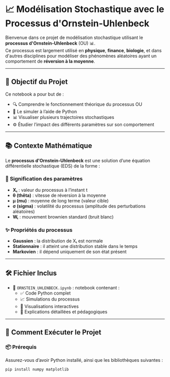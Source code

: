 # 📈 Modélisation Stochastique avec le Processus d'Ornstein-Uhlenbeck

Bienvenue dans ce projet de modélisation stochastique utilisant le **processus d'Ornstein-Uhlenbeck** (OU) 📊.  
Ce processus est largement utilisé en **physique**, **finance**, **biologie**, et dans d'autres disciplines pour modéliser des phénomènes aléatoires ayant un comportement de **réversion à la moyenne**.

---

## 🧠 Objectif du Projet

Ce notebook a pour but de :

- 🔍 Comprendre le fonctionnement théorique du processus OU  
- 🐍 Le simuler à l’aide de Python  
- 📊 Visualiser plusieurs trajectoires stochastiques  
- ⚙️ Étudier l’impact des différents paramètres sur son comportement

---

## 📚 Contexte Mathématique

Le **processus d'Ornstein-Uhlenbeck** est une solution d’une équation différentielle stochastique (EDS) de la forme :


### 🔢 Signification des paramètres

- **Xₜ** : valeur du processus à l’instant t  
- **θ (thêta)** : vitesse de réversion à la moyenne  
- **μ (mu)** : moyenne de long terme (valeur cible)  
- **σ (sigma)** : volatilité du processus (amplitude des perturbations aléatoires)  
- **Wₜ** : mouvement brownien standard (bruit blanc)

### ✨ Propriétés du processus

- **Gaussien** : la distribution de Xₜ est normale  
- **Stationnaire** : il atteint une distribution stable dans le temps  
- **Markovien** : il dépend uniquement de son état présent  

---

## 🛠️ Fichier Inclus

- 📄 `ORNSTEIN_UHLENBECK.ipynb` : notebook contenant :
  - ✅ Code Python complet  
  - 📈 Simulations du processus  
  - 🎨 Visualisations interactives  
  - 🧾 Explications détaillées et pédagogiques  

---

## 🚀 Comment Exécuter le Projet

### 📦 Prérequis

Assurez-vous d’avoir Python installé, ainsi que les bibliothèques suivantes :

```bash
pip install numpy matplotlib
